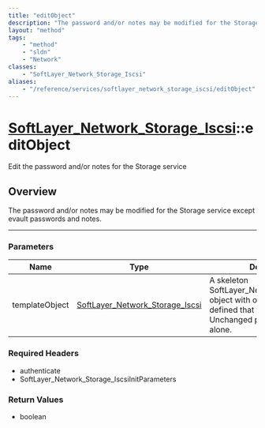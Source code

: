 ```yaml
---
title: "editObject"
description: "The password and/or notes may be modified for the Storage service except evault passwords and notes."
layout: "method"
tags:
    - "method"
    - "sldn"
    - "Network"
classes:
    - "SoftLayer_Network_Storage_Iscsi"
aliases:
    - "/reference/services/softlayer_network_storage_iscsi/editObject"
---
```

# [SoftLayer_Network_Storage_Iscsi](/reference/services/SoftLayer_Network_Storage_Iscsi)::editObject


Edit the password and/or notes for the Storage service


## Overview 
The password and/or notes may be modified for the Storage service except evault passwords and notes. 

-----

### Parameters 
|Name | Type | Description |
| --- | --- | --- |
|templateObject| <a href='/reference/datatypes/SoftLayer_Network_Storage_Iscsi'>SoftLayer_Network_Storage_Iscsi </a>| A skeleton SoftLayer_Network_Storage_Iscsi object with only the properties defined that you wish to change. Unchanged properties are left alone.|


### Required Headers
* authenticate
* SoftLayer_Network_Storage_IscsiInitParameters


### Return Values
* boolean




